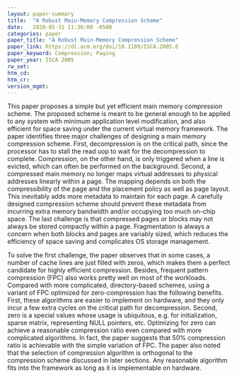 ```yaml
---
layout: paper-summary
title:  "A Robust Main-Memory Compression Scheme"
date:   2020-05-31 11:36:00 -0500
categories: paper
paper_title: "A Robust Main-Memory Compression Scheme"
paper_link: https://dl.acm.org/doi/10.1109/ISCA.2005.6
paper_keyword: Compression; Paging
paper_year: ISCA 2005
rw_set:
htm_cd:
htm_cr:
version_mgmt:
---
```


This paper proposes a simple but yet efficient main memory compression scheme. The proposed scheme is meant to be general
enough to be applied to any system with minimum application level modification, and also efficient for space saving
under the current virtual memory framework. The paper identifies three major challenges of designing a main memory 
compression scheme. First, decompression is on the critical path, since the processor has to stall the read uop to
wait for the decompression to complete. Compression, on the other hand, is only triggered when a line is evicted,
which can often be performed on the background. Second, a compressed main memory no longer maps virtual addresses to
physical addresses linearly within a page. The mapping depends on both the compressibility of the page and the 
placement policy as well as page layout. This inevitably adds more metadata to maintain for each page. A carefully 
designed compression scheme should prevent these metadata from incurring extra memory bandwidth and/or occupying too
much on-chip space. The last challenge is that compressed pages or blocks may not always be stored compactly within
a page. Fragmentation is always a concern when both blocks and pages are variably sized, which reduces the efficiency
of space saving and complicates OS storage management. 

To solve the first challenge, the paper observes that in some cases, a number of cache lines are just filled with zeros,
which makes them a perfect candidate for highly efficient compression. Besides, frequent pattern compression (FPC) also
works pretty well on most of the workloads. Compared with more complicated, directory-based schemes, using a variant 
of FPC optimized for zero-compression has the following benefits. First, these algorithms are easier to implement on
hardware, and they only incur a few extra cycles on the critical path for decompression. Second, zero is a special values
whose usage is ubiquitous, e.g. for initialization, sparse matrix, representing NULL pointers, etc. Optimizing for zero
can achieve a reasonable compression ratio even compared with more complicated algorithms. In fact, the paper suggests 
that 50% compression ratio is achievable with the simple variation of FPC.
The paper also noted that the selection of compression algorithm is orthogonal to the compression scheme discussed in
later sections. Any reasonable algorithm fits into the framework as long as it is implementable on hardware.
